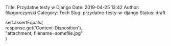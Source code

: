Title: Przydatne testy w Django
Date: 2019-04-25 13:42
Author: filipgorczynski
Category: Tech
Slug: przydatne-testy-w-django
Status: draft

self.assertEquals(  
response.get('Content-Disposition'),  
"attachment; filename=somefile.jpg"  
)
